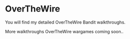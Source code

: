# OverTheWire
You will find my detailed OverTheWire Bandit walkthroughs.

More walkthroughs OverTheWire wargames coming soon..
